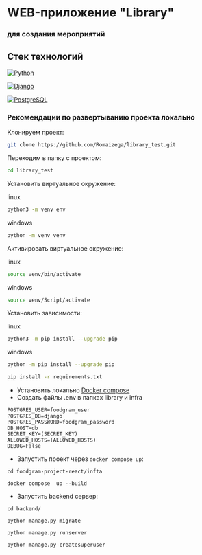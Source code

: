 # WEB-приложение "Library"
### для создания мероприятий


## Стек технологий
 [![Python](https://img.shields.io/badge/-Python-464646?style=flat&logo=Python&logoColor=e8b600&color=065535)](https://docs.python.org/release/3.9.10)

 [![Django](https://img.shields.io/badge/-Django-464646?style=flat&logo=Django&logoColor=56C0C0&color=065535 )](https://www.djangoproject.com/)

 [![PostgreSQL](https://img.shields.io/badge/-PostgreSQL-464646?style=flat&logo=PostgreSQL&logoColor=56C0C0&color=3d85c6)](https://www.postgresql.org/)


### Рекомендации по развертыванию проекта локально

Клонируем проект:

```bash
git clone https://github.com/Romaizega/library_test.git
```

Переходим в папку с проектом:

```bash
cd library_test
```

Установить виртуальное окружение:

linux
```bash
python3 -m venv env
```
windows
```bash
python -m venv venv
```
Активировать виртуальное окружение:

linux
```bash
source venv/bin/activate
```
windows
```bash
source venv/Script/activate
```
Установить зависимости:

linux
```bash
python3 -m pip install --upgrade pip
```
windows
```bash
python -m pip install --upgrade pip
```
```bash
pip install -r requirements.txt
```

+ Установить локально [Docker compose](https://www.docker.com/)
+ Создать файлы .env в папках library и infra 
```
POSTGRES_USER=foodgram_user
POSTGRES_DB=django
POSTGRES_PASSWORD=foodgram_password
DB_HOST=db
SECRET_KEY=(SECRET_KEY)
ALLOWED_HOSTS=(ALLOWED_HOSTS)
DEBUG=False
```
+ Запустить проект через `docker compose up`:
```shell script
cd foodgram-project-react/infta
```

```shell script
docker compose  up --build
```


+ Запустить backend сервер:
```shell script
cd backend/
```
```shell script
python manage.py migrate
```
```shell script
python manage.py runserver
```
```shell script
python manage.py createsuperuser